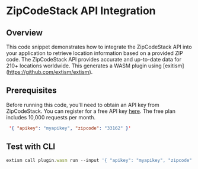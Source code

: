 # ZipCodeStack API Integration

## Overview
This code snippet demonstrates how to integrate the ZipCodeStack API into your  application to retrieve location information based on a provided ZIP code. The ZipCodeStack API provides accurate and up-to-date data for 210+ locations worldwide.
This generates a WASM plugin using [exitism] (https://github.com/extism/extism).

## Prerequisites
Before running this code, you'll need to obtain an API key from ZipCodeStack. You can register for a free API key [here](https://app.zipcodestack.com/register). The free plan includes 10,000 requests per month.

``` json
 '{ "apikey": "myapikey", "zipcode": "33162" }'
 ```

## Test with CLI
``` javascript
extism call plugin.wasm run --input '{ "apikey": "myapikey", "zipcode": "33162" }' --wasi --allow-host '*'

```